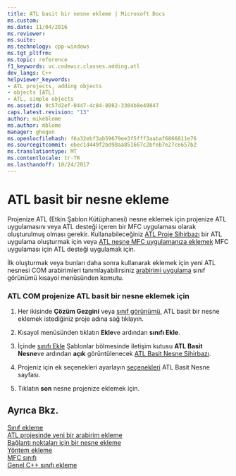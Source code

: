 ```yaml
---
title: ATL basit bir nesne ekleme | Microsoft Docs
ms.custom: 
ms.date: 11/04/2016
ms.reviewer: 
ms.suite: 
ms.technology: cpp-windows
ms.tgt_pltfrm: 
ms.topic: reference
f1_keywords: vc.codewiz.classes.adding.atl
dev_langs: C++
helpviewer_keywords:
- ATL projects, adding objects
- objects [ATL]
- ATL, simple objects
ms.assetid: 9c57d2ef-0447-4c84-8982-3304b8e49847
caps.latest.revision: "13"
author: mikeblome
ms.author: mblome
manager: ghogen
ms.openlocfilehash: f6a32ebf3ab59679ee3f5fff3aabaf6866011e76
ms.sourcegitcommit: ebec1d449f2bd98aa851667c2bfeb7e27ce657b2
ms.translationtype: MT
ms.contentlocale: tr-TR
ms.lasthandoff: 10/24/2017
---
```

# <a name="adding-an-atl-simple-object"></a>ATL basit bir nesne ekleme
Projenize ATL (Etkin Şablon Kütüphanesi) nesne eklemek için projenize ATL uygulamasını veya ATL desteği içeren bir MFC uygulaması olarak oluşturulmuş olması gerekir. Kullanabileceğiniz [ATL Proje Sihirbazı](../../atl/reference/atl-project-wizard.md) bir ATL uygulama oluşturmak için veya [ATL nesne MFC uygulamanıza eklemek](../../mfc/reference/adding-atl-support-to-your-mfc-project.md) MFC uygulaması için ATL desteği uygulamak için.  
  
 İlk oluşturmak veya bunları daha sonra kullanarak eklemek için yeni ATL nesnesi COM arabirimleri tanımlayabilirsiniz [arabirimi uygulama](../../ide/implement-interface-wizard.md) sınıf görünümü kısayol menüsünden komutu.  
  
### <a name="to-add-an-atl-simple-object-to-your-atl-com-project"></a>ATL COM projenize ATL basit bir nesne eklemek için  
  
1.  Her ikisinde **Çözüm Gezgini** veya [sınıf görünümü](http://msdn.microsoft.com/en-us/8d7430a9-3e33-454c-a9e1-a85e3d2db925), ATL basit bir nesne eklemek istediğiniz proje adına sağ tıklayın.  
  
2.  Kısayol menüsünden tıklatın **Ekle**ve ardından **sınıfı Ekle**.  
  
3.  İçinde [sınıfı Ekle](../../ide/add-class-dialog-box.md) Şablonlar bölmesinde iletişim kutusu **ATL Basit Nesne**ve ardından **açık** görüntülenecek [ATL Basit Nesne Sihirbazı](../../atl/reference/atl-simple-object-wizard.md).  
  
4.  Projeniz için ek seçenekleri ayarlayın [seçenekleri](../../atl/reference/options-atl-simple-object-wizard.md) ATL Basit Nesne sayfası.  
  
5.  Tıklatın **son** nesne projenize eklemek için.  
  
## <a name="see-also"></a>Ayrıca Bkz.  
 [Sınıf ekleme](../../ide/adding-a-class-visual-cpp.md)   
 [ATL projesinde yeni bir arabirim ekleme](../../atl/reference/adding-a-new-interface-in-an-atl-project.md)   
 [Bağlantı noktaları için bir nesne ekleme](../../atl/adding-connection-points-to-an-object.md)   
 [Yöntem ekleme](../../ide/adding-a-method-visual-cpp.md)   
 [MFC sınıfı](../../mfc/reference/adding-an-mfc-class.md)   
 [Genel C++ sınıfı ekleme](../../ide/adding-a-generic-cpp-class.md)

